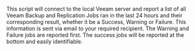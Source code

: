 This script will connect to the local Veeam server and report a list of all Veeam Backup and Replication Jobs ran in the last 24 hours and their corresponding result, whether it be a Success, Warning or Failure. This information is sent via email to your required recipient. The Warning and Failure jobs are reported first. The success jobs will be reported at the bottom and easily identifiable.
